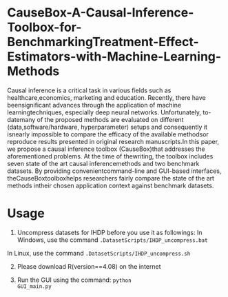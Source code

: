 # CauseBox-A-Causal-Inference-Toolbox-for-BenchmarkingTreatment-Effect-Estimators-with-Machine-Learning-Methods
Causal inference is a critical task in various fields such as healthcare,economics, marketing and education. Recently, there have beensignificant advances through the application of machine learningtechniques, especially deep neural networks. Unfortunately, to-datemany of the proposed methods are evaluated on different (data,software/hardware, hyperparameter) setups and consequently it isnearly impossible to compare the efficacy of the available methodsor reproduce results presented in original research manuscripts.In this paper, we propose a causal inference toolbox (CauseBox)that addresses the aforementioned problems. At the time of thewriting, the toolbox includes seven state of the art causal inferencemethods and two benchmark datasets. By providing convenientcommand-line and GUI-based interfaces, theCauseBoxtoolboxhelps researchers fairly compare the state of the art methods intheir chosen application context against benchmark datasets.

# Usage
1) Uncompress datasets for IHDP before you use it as followings:
In Windows, use the command <code>.DatasetScripts/IHDP_uncompress.bat</code>

In Linux, use the command <code>.DatasetScripts/IHDP_uncompress.sh</code>

2) Please download R(version==4.08) on the internet

3) Run the GUI using the command:
<code>python GUI_main.py</code>

